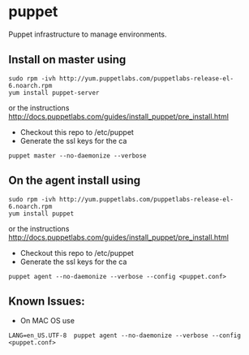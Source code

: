 puppet
======

Puppet infrastructure to manage environments.

## Install on master using 
```
sudo rpm -ivh http://yum.puppetlabs.com/puppetlabs-release-el-6.noarch.rpm
yum install puppet-server
```
or the instructions http://docs.puppetlabs.com/guides/install_puppet/pre_install.html
* Checkout this repo to /etc/puppet
* Generate the ssl keys for the ca
```
puppet master --no-daemonize --verbose
```

## On the agent install using
```
sudo rpm -ivh http://yum.puppetlabs.com/puppetlabs-release-el-6.noarch.rpm
yum install puppet
```
or the instructions http://docs.puppetlabs.com/guides/install_puppet/pre_install.html
* Checkout this repo to /etc/puppet
* Generate the ssl keys for the ca
```
puppet agent --no-daemonize --verbose --config <puppet.conf>
```

## Known Issues:
* On MAC OS use 
```
LANG=en_US.UTF-8  puppet agent --no-daemonize --verbose --config <puppet.conf>
```
